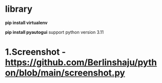 # library
 **pip install virtualenv**
 
 **pip install pyautogui**
 support python version 3.11
# 1.Screenshot - https://github.com/Berlinshaju/python/blob/main/screenshot.py
